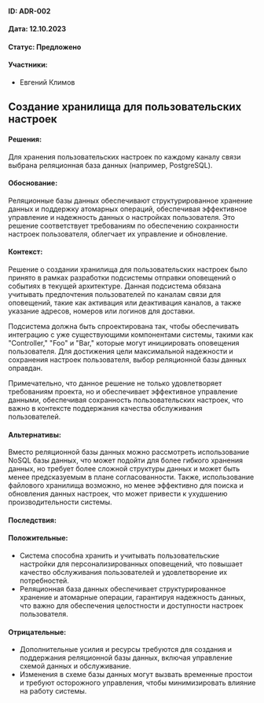 #### ID: ADR-002

#### Дата: 12.10.2023

#### Статус: Предложено

#### Участники:
* Евгений Климов

## Создание хранилища для пользовательских настроек

#### Решения:

Для хранения пользовательских настроек по каждому каналу связи выбрана реляционная база данных (например, PostgreSQL).

#### Обоснование:

Реляционные базы данных обеспечивают структурированное хранение данных и поддержку атомарных операций, обеспечивая эффективное управление и надежность данных о настройках пользователя. Это решение соответствует требованиям по обеспечению сохранности настроек пользователя, облегчает их управление и обновление.

#### Контекст:
Решение о создании хранилища для пользовательских настроек было принято в рамках разработки подсистемы отправки оповещений о событиях в текущей архитектуре. Данная подсистема обязана учитывать предпочтения пользователей по каналам связи для оповещений, такие как активация или деактивация каналов, а также указание адресов, номеров или логинов для доставки.

Подсистема должна быть спроектирована так, чтобы обеспечивать интеграцию с уже существующими компонентами системы, такими как "Controller," "Foo" и "Bar," которые могут инициировать оповещения пользователя. Для достижения цели максимальной надежности и сохранения настроек пользователя, выбор реляционной базы данных оправдан.

Примечательно, что данное решение не только удовлетворяет требованиям проекта, но и обеспечивает эффективное управление данными, обеспечивая сохранность пользовательских настроек, что важно в контексте поддержания качества обслуживания пользователей.

#### Альтернативы:

Вместо реляционной базы данных можно рассмотреть использование NoSQL базы данных, что может подойти для более гибкого хранения данных, но требует более сложной структуры данных и может быть менее предсказуемым в плане согласованности. Также, использование файлового хранилища возможно, но менее эффективно для поиска и обновления данных настроек, что может привести к ухудшению производительности системы.

#### Последствия:

#### Положительные:
- Система способна хранить и учитывать пользовательские настройки для персонализированных оповещений, что повышает качество обслуживания пользователей и удовлетворение их потребностей.
- Реляционная база данных обеспечивает структурированное хранение и атомарные операции, гарантируя надежность данных, что важно для обеспечения целостности и доступности настроек пользователя.

#### Отрицательные:
- Дополнительные усилия и ресурсы требуются для создания и поддержания реляционной базы данных, включая управление схемой данных и обслуживание.
- Изменения в схеме базы данных могут вызвать временные простои и требуют осторожного управления, чтобы минимизировать влияние на работу системы.